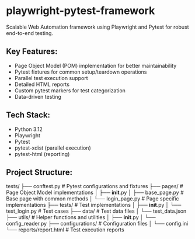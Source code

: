 # playwright-pytest-framework
Scalable Web Automation framework using Playwright and Pytest for robust end-to-end testing.

Key Features:
------------
- Page Object Model (POM) implementation for better maintainability
- Pytest fixtures for common setup/teardown operations
- Parallel test execution support
- Detailed HTML reports 
- Custom pytest markers for test categorization
- Data-driven testing

Tech Stack:
----------
- Python 3.12
- Playwright
- Pytest
- pytest-xdist (parallel execution)
- pytest-html (reporting)

Project Structure:
----------------
tests/
├── conftest.py          # Pytest configurations and fixtures
├── pages/               # Page Object Model implementations
│   ├── __init__.py
│   ├── base_page.py     # Base page with common methods
│   └── login_page.py    # Page specific implementations
├── tests/               # Test implementations
│   ├── __init__.py
│   └── test_login.py    # Test cases
├── data/                # Test data files
│   └── test_data.json
├── utils/               # Helper functions and utilities
│   ├── __init__.py
│   └── config_reader.py
├── configurations/      # Configuration files
│   └── config.ini
└── reports/report.html  # Test execution reports


